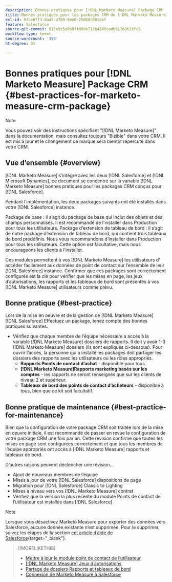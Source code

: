 ```yaml
---
description: Bonnes pratiques pour [!DNL Marketo Measure] Package CRM - [!DNL Marketo Measure]
title: Bonnes pratiques pour les packages CRM de [!DNL Marketo Measure]
exl-id: 97ce0ff3-8aa5-4789-9ee0-25d68c001def
feature: Salesforce
source-git-commit: 915e9c5a968ffd9de713b4308cadb91768613fc5
workflow-type: tm+mt
source-wordcount: '398'
ht-degree: 3%

---
```


# Bonnes pratiques pour [!DNL Marketo Measure] Package CRM {#best-practices-for-marketo-measure-crm-package}

>[!NOTE]
>
>Vous pouvez voir des instructions spécifiant &quot;[!DNL Marketo Measure]&quot; dans la documentation, mais consultez toujours &quot;Bizible&quot; dans votre CRM. Il est mis à jour et le changement de marque sera bientôt répercuté dans votre CRM.

## Vue d’ensemble {#overview}

[!DNL Marketo Measure] s’intègre avec les deux [!DNL Salesforce] et [!DNL Microsoft Dynamics], ce document se concentre sur la variable [!DNL Marketo Measure] bonnes pratiques pour les packages CRM conçus pour [!DNL Salesforce].

Pendant l’implémentation, les deux packages suivants ont été installés dans votre [!DNL Salesforce] instance.

Package de base : il s’agit du package de base qui inclut des objets et des champs personnalisés. Il est recommandé de l’installer dans Production pour tous les utilisateurs.
Package d’extension de tableau de bord : il s’agit de notre package d’extension de tableau de bord, qui contient trois tableaux de bord prédéfinis. Nous vous recommandons d’installer dans Production pour tous les utilisateurs. Cette option est facultative, mais nous encourageons les clients à l’installer.

Ces modules permettent à vos [!DNL Marketo Measure] les utilisateurs d’ accéder facilement aux données de point de contact sur l’ensemble de leur [!DNL Salesforce] instance. Confirmer que ces packages sont correctement configurés est la clé pour vérifier que les mises en page, les jeux d’autorisations, les rapports et les tableaux de bord sont présentés à vos [!DNL Marketo Measure] utilisateurs comme prévu.

## Bonne pratique {#best-practice}

Lors de la mise en oeuvre et de la gestion de [!DNL Marketo Measure] [!DNL Salesforce] Effectuez un package, tenez compte des bonnes pratiques suivantes.

* Vérifiez que chaque membre de l’équipe nécessaire a accès à la variable [!DNL Marketo Measure] dossiers de rapports. Il doit y avoir 1-3 [!DNL Marketo Measure] dossiers (ils sont expliqués ci-dessous). Pour ouvrir l’accès, la personne qui a installé les packages doit partager les dossiers des rapports avec les utilisateurs ou les rôles appropriés.
   * **Rapports Points de contact d’achat** - disponible pour tous
   * **[!DNL Marketo Measure]Rapports marketing basés sur les comptes** - les rapports ne seront renseignés que sur les clients de niveau 2 et supérieur.
   * **Tableaux de bord des points de contact d’acheteurs** - disponible à tous, bien que ce kit soit facultatif.

## Bonne pratique de maintenance {#best-practice-for-maintenance}

Bien que la configuration de votre package CRM soit traitée lors de la mise en oeuvre initiale, il est recommandé de passer en revue la configuration de votre package CRM une fois par an. Cette révision confirme que toutes les mises en page sont configurées correctement et que tous les membres de l’équipe appropriés ont accès à [!DNL Marketo Measure] rapports et tableaux de bord.

D’autres raisons peuvent déclencher une révision...

* Ajout de nouveaux membres de l’équipe
* Mises à jour de votre [!DNL Salesforce] dispositions de page
* Migration pour [!DNL Salesforce] Classic to Lighting
* Mises à niveau vers vos [!DNL Marketo Measure] contrat
* Vérifiez que la version la plus récente du module Points de contact de l’utilisateur est installée dans [!DNL Salesforce]

>[!NOTE]
>
>Lorsque vous désactivez Marketo Measure pour exporter des données vers Salesforce, aucune donnée existante n’est supprimée. Pour le supprimer, suivez les étapes de la section [cet article d’aide de Salesforce](https://help.salesforce.com/s/articleView?language=en_US&amp;id=sf.c360_a_delete_data_stream_records.htm&amp;type=5){target="_blank"}.

>[!MORELIKETHIS]
>
>* [Mettre à jour le module point de contact de l’utilisateur](/help/configuration-and-setup/marketo-measure-and-salesforce/marketo-measure-salesforce-package-installation-and-set-up.md)
>* [[!DNL Marketo Measure] Jeux d’autorisations](/help/configuration-and-setup/marketo-measure-and-salesforce/marketo-measure-permission-sets.md)
>* [Partage de dossiers Rapports et tableaux de bord](https://help.salesforce.com/s/articleView?language=en_US&amp;id=analytics_share_folder.htm&amp;type=0)
>* [Connexion de Marketo Measure à Salesforce](/help/configuration-and-setup/marketo-measure-and-salesforce/connect-marketo-measure-to-salesforce.md)
